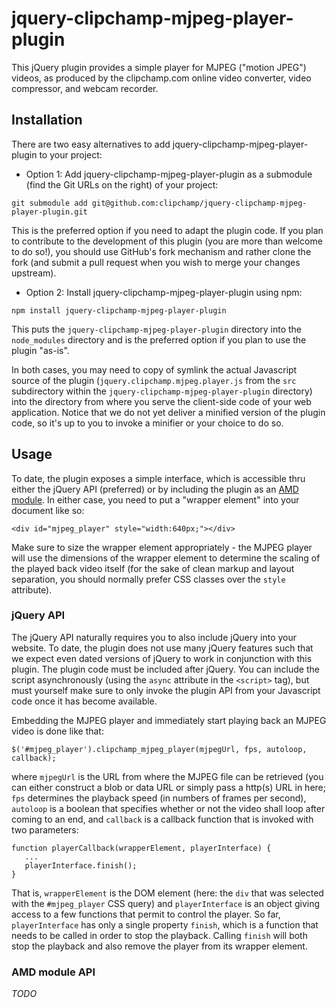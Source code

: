 # jquery-clipchamp-mjpeg-player-plugin
This jQuery plugin provides a simple player for MJPEG ("motion JPEG") videos, as produced by the clipchamp.com online video converter, video compressor, and webcam recorder.

## Installation

There are two easy alternatives to add jquery-clipchamp-mjpeg-player-plugin to your project:
* Option 1: Add jquery-clipchamp-mjpeg-player-plugin as a submodule (find the Git URLs on the right) of your project:
```
git submodule add git@github.com:clipchamp/jquery-clipchamp-mjpeg-player-plugin.git
```
This is the preferred option if you need to adapt the plugin code. If you plan to contribute to the development of this plugin (you are more than welcome to do so!), you should use GitHub's fork mechanism and rather clone the fork (and submit a pull request when you wish to merge your changes upstream).

* Option 2: Install jquery-clipchamp-mjpeg-player-plugin using npm:
```
npm install jquery-clipchamp-mjpeg-player-plugin
```
This puts the ```jquery-clipchamp-mjpeg-player-plugin``` directory into the ```node_modules``` directory and is the preferred option if you plan to use the plugin "as-is".

In both cases, you may need to copy of symlink the actual Javascript source of the plugin (```jquery.clipchamp.mjpeg.player.js``` from the ```src``` subdirectory within the ```jquery-clipchamp-mjpeg-player-plugin``` directory) into the directory from where you serve the client-side code of your web application. Notice that we do not yet deliver a minified version of the plugin code, so it's up to you to invoke a minifier or your choice to do so.

## Usage

To date, the plugin exposes a simple interface, which is accessible thru either the jQuery API (preferred) or by including the plugin as an [AMD module](http://en.wikipedia.org/wiki/Asynchronous_module_definition). In either case, you need to put a "wrapper element" into your document like so:
```
<div id="mjpeg_player" style="width:640px;"></div>
```
Make sure to size the wrapper element appropriately - the MJPEG player will use the dimensions of the wrapper element to determine the scaling of the played back video itself (for the sake of clean markup and layout separation, you should normally prefer CSS classes over the ```style``` attribute). 

### jQuery API

The jQuery API naturally requires you to also include jQuery into your website. To date, the plugin does not use many jQuery features such that we expect even dated versions of jQuery to work in conjunction with this plugin. The plugin code must be included after jQuery. You can include the script asynchronously (using the ```async``` attribute in the ```<script>``` tag), but must yourself make sure to only invoke the plugin API from your Javascript code once it has become available.

Embedding the MJPEG player and immediately start playing back an MJPEG video is done like that:
```
$('#mjpeg_player').clipchamp_mjpeg_player(mjpegUrl, fps, autoloop, callback);
```
where ```mjpegUrl``` is the URL from where the MJPEG file can be retrieved (you can either construct a blob or data URL or simply pass a http(s) URL in here; ```fps``` determines the playback speed (in numbers of frames per second), ```autoloop``` is a boolean that specifies whether or not the video shall loop after coming to an end, and ```callback``` is a callback function that is invoked with two parameters:
```
function playerCallback(wrapperElement, playerInterface) {
   ...
   playerInterface.finish();
}
```
That is, ```wrapperElement``` is the DOM element (here: the ```div``` that was selected with the ```#mjpeg_player``` CSS query) and ```playerInterface``` is an object giving access to a few functions that permit to control the player. So far, ```playerInterface``` has only a single property ```finish```, which is a function that needs to be called in order to stop the playback. Calling ```finish``` will both stop the playback and also remove the player from its wrapper element.

### AMD module API

_TODO_
